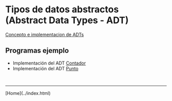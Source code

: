 # Tipos de datos abstractos<BR>(Abstract Data Types - ADT)

[Concepto e implementacion de ADTs](../slides/01.1-ADT-sem01.pdf)

## Programas ejemplo
- Implementación del ADT [Contador](Contador.html)  
- Implementación del ADT [Punto](Punto2D.html)  


<BR>
<HR>
[Home](../index.html)

